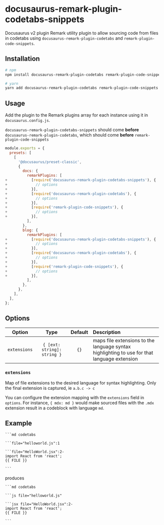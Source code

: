 # docusaurus-remark-plugin-codetabs-snippets

Docusaurus v2 plugin Remark utility plugin to allow sourcing code from files in codetabs using `docusaurus-remark-plugin-codetabs` and `remark-plugin-code-snippets`.

## Installation

```bash
# npm
npm install docusaurus-remark-plugin-codetabs remark-plugin-code-snippets docusaurus-remark-plugin-codetabs-snippets

# yarn
yarn add docusaurus-remark-plugin-codetabs remark-plugin-code-snippets docusaurus-remark-plugin-codetabs-snippets
```

## Usage

Add the plugin to the Remark plugins array for each instance using it in `docusaurus.config.js`.

`docusaurus-remark-plugin-codetabs-snippets` should come **before** `docusaurus-remark-plugin-codetabs`, which should come **before** `remark-plugin-code-snippets`

```js
module.exports = {
  presets: [
    [
      '@docusaurus/preset-classic',
      {
        docs: {
          remarkPlugins: [
+           [require('docusaurus-remark-plugin-codetabs-snippets'), {
+             // options             
+           }],
+           [require('docusaurus-remark-plugin-codetabs'), {
+             // options             
+           }],
+           [require('remark-plugin-code-snippets'), {
+             // options             
+           }],
          ],
        },
        blog: {
          remarkPlugins: [
+           [require('docusaurus-remark-plugin-codetabs-snippets'), {
+             // options             
+           }],
+           [require('docusaurus-remark-plugin-codetabs'), {
+             // options             
+           }],
+           [require('remark-plugin-code-snippets'), {
+             // options             
+           }],
          ],
        },
      },
    ],
  ],
};
```

## Options

| Option | Type | Default | Description |
| :-: | :-: | :-: | :-- |
| `extensions` | `{ [ext: string]: string }` | `{}` | maps file extensions to the language syntax highlighting to use for that language extension |

### `extensions`

Map of file extensions to the desired language for syntax highlighting. Only the final extension is captured, ie `a.b.c -> c`

You can configure the extension mapping with the `extensions` field in `options`. For instance, `{ mdx: md }` would make sourced files with the `.mdx` extension result in a codeblock with language `md`.

## Example

    ```md codetabs

    ```file="helloworld.js":1

    ```file="HelloWorld.jsx":2-
    import React from 'react';
    {{ FILE }}

    ```

produces

    ```md codetabs

    ```js file="helloworld.js"

    ```jsx file="HelloWorld.jsx":2-
    import React from 'react';
    {{ FILE }}

    ```